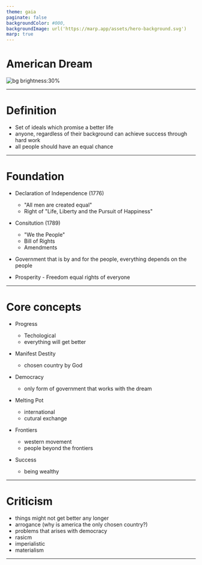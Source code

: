 ```yaml
---
theme: gaia
paginate: false
backgroundColor: #000,
backgroundImage: url('https://marp.app/assets/hero-background.svg')
marp: true
---
```


<!-- _class: lead -->
<!-- color: #FFF -->
# American Dream

![bg brightness:30%](https://external-content.duckduckgo.com/iu/?u=http%3A%2F%2F4.bp.blogspot.com%2F-fInvDSoKj80%2FUb8gpC3PNqI%2FAAAAAAAAADs%2Fnrdlv7qZsb4%2Fs1600%2FAmerican%2BFlag%2B2.jpg&f=1&nofb=1&ipt=ec0bce8485e82b6fa22f41b14f029d53880cb582e180cdc537bc827e8ec09fd4&ipo=images)

---

<!-- color: -->
# Definition

- Set of ideals which promise a better life
- anyone, regardless of their background can achieve success through hard work
- all people should have an equal chance

---

# Foundation

- Declaration of Independence (1776)
  - "All men are created equal"
  - Right of "Life, Liberty and the Pursuit of Happiness"

- Consitution (1789)
  - "We the People"
  - Bill of Rights
  - Amendments

- Government that is by and for the people, everything depends on the people
- Prosperity - Freedom equal rights of everyone

---

# Core concepts

- Progress
  - Techological 
  - everything will get better

- Manifest Destity
  - chosen country by God

- Democracy
  - only form of government that works with the dream

- Melting Pot
  - international
  - cutural exchange

- Frontiers
  - western movement
  - people beyond the frontiers

- Success
  - being wealthy

---

# Criticism

- things might not get better any longer
- arrogance (why is america the only chosen country?)
- problems that arises with democracy
- rasicm
- imperialistic
- materialism

---
